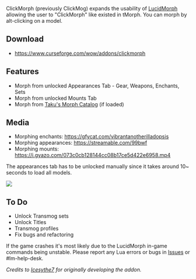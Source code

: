 ClickMorph (previously ClickMog) expands the usability of [LucidMorph](https://www.ownedcore.com/forums/world-of-warcraft/world-of-warcraft-bots-programs/657637-lucid-morph-basic-morphing-tool.html) allowing the user to "ClickMorph" like existed in tMorph. You can morph by alt-clicking on a model.

## Download
* https://www.curseforge.com/wow/addons/clickmorph

## Features
* Morph from unlocked Appearances Tab - Gear, Weapons, Enchants, Sets  
* Morph from unlocked Mounts Tab
* Morph from [Taku's Morph Catalog](https://www.curseforge.com/wow/addons/takus-morph-catalog) (if loaded)

## Media
* Morphing enchants: https://gfycat.com/vibrantanotherilladopsis
* Morphing appearances: https://streamable.com/99bwf
* Morphing mounts: https://i.gyazo.com/073c0cb128144cc08b17ce5d422e6958.mp4

The appearances tab has to be unlocked manually since it takes around 10~ seconds to load all models.

![](https://i.imgur.com/6DLFBhW.png)

## To Do
* Unlock Transmog sets
* Unlock Titles
* Transmog profiles
* Fix bugs and refactoring

If the game crashes it's most likely due to the LucidMorph in-game commands being unstable. Please report any Lua errors or bugs in [Issues](https://github.com/Ketho/ClickMorph/issues) or #lm-help-desk.

*Credits to [Icesythe7](https://www.ownedcore.com/forums/world-of-warcraft/world-of-warcraft-general/wow-ui-macros-talent-specs/785473-clickmog-addon-lucidmorph.html) for originally developing the addon.*
